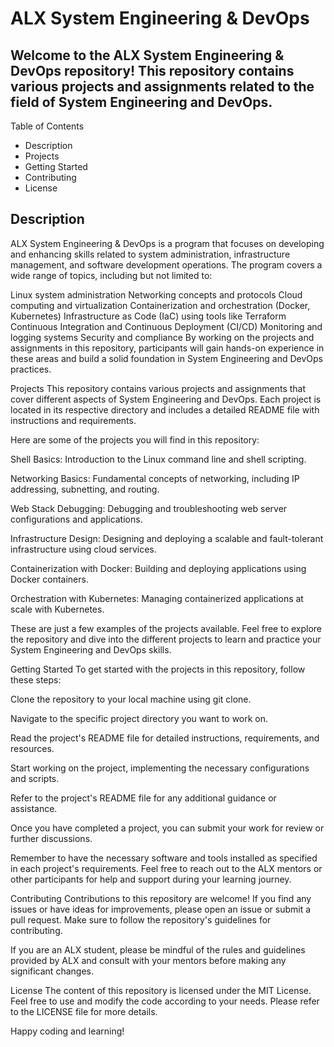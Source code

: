 # ALX System Engineering & DevOps
## Welcome to the ALX System Engineering & DevOps repository! This repository contains various projects and assignments related to the field of System Engineering and DevOps.

Table of Contents
* Description
* Projects
* Getting Started
* Contributing
* License
## Description
ALX System Engineering & DevOps is a program that focuses on developing and enhancing skills related to system administration, infrastructure management, and software development operations. The program covers a wide range of topics, including but not limited to:

Linux system administration
Networking concepts and protocols
Cloud computing and virtualization
Containerization and orchestration (Docker, Kubernetes)
Infrastructure as Code (IaC) using tools like Terraform
Continuous Integration and Continuous Deployment (CI/CD)
Monitoring and logging systems
Security and compliance
By working on the projects and assignments in this repository, participants will gain hands-on experience in these areas and build a solid foundation in System Engineering and DevOps practices.

Projects
This repository contains various projects and assignments that cover different aspects of System Engineering and DevOps. Each project is located in its respective directory and includes a detailed README file with instructions and requirements.

Here are some of the projects you will find in this repository:

Shell Basics: Introduction to the Linux command line and shell scripting.

Networking Basics: Fundamental concepts of networking, including IP addressing, subnetting, and routing.

Web Stack Debugging: Debugging and troubleshooting web server configurations and applications.

Infrastructure Design: Designing and deploying a scalable and fault-tolerant infrastructure using cloud services.

Containerization with Docker: Building and deploying applications using Docker containers.

Orchestration with Kubernetes: Managing containerized applications at scale with Kubernetes.

These are just a few examples of the projects available. Feel free to explore the repository and dive into the different projects to learn and practice your System Engineering and DevOps skills.

Getting Started
To get started with the projects in this repository, follow these steps:

Clone the repository to your local machine using git clone.

Navigate to the specific project directory you want to work on.

Read the project's README file for detailed instructions, requirements, and resources.

Start working on the project, implementing the necessary configurations and scripts.

Refer to the project's README file for any additional guidance or assistance.

Once you have completed a project, you can submit your work for review or further discussions.

Remember to have the necessary software and tools installed as specified in each project's requirements. Feel free to reach out to the ALX mentors or other participants for help and support during your learning journey.

Contributing
Contributions to this repository are welcome! If you find any issues or have ideas for improvements, please open an issue or submit a pull request. Make sure to follow the repository's guidelines for contributing.

If you are an ALX student, please be mindful of the rules and guidelines provided by ALX and consult with your mentors before making any significant changes.

License
The content of this repository is licensed under the MIT License. Feel free to use and modify the code according to your needs. Please refer to the LICENSE file for more details.

Happy coding and learning!
